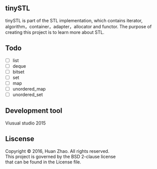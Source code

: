 ## tinySTL
tinySTL is part of the STL implementation, which contains iterator, algorithm，container，adapter，allocator and functor. The purpose of creating this project is to learn more about STL.

## Todo
- [ ] list
- [ ] deque
- [ ] bitset
- [ ] set
- [ ] map
- [ ] unordered_map
- [ ] unordered_set

## Development tool
Viusual studio 2015

## Liscense
Copyright © 2016, Huan Zhao.  All rights reserved.  
This project is governed by the BSD 2-clause license   
that can be found in the License file.
